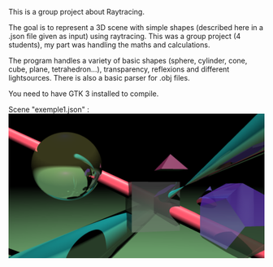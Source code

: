 This is a group project about Raytracing.

The goal is to represent a 3D scene with simple shapes (described here in a .json file given as input) using raytracing. This was a group project (4 students), my part was handling the maths and calculations.

The program handles a variety of basic shapes (sphere, cylinder, cone, cube, plane, tetrahedron...), transparency, reflexions and different lightsources. There is also a basic parser for .obj files.

You need to have GTK 3 installed to compile.

Scene "exemple1.json" :
![Alt text](screens/exemple1.png?raw=true "exemple1.json")
